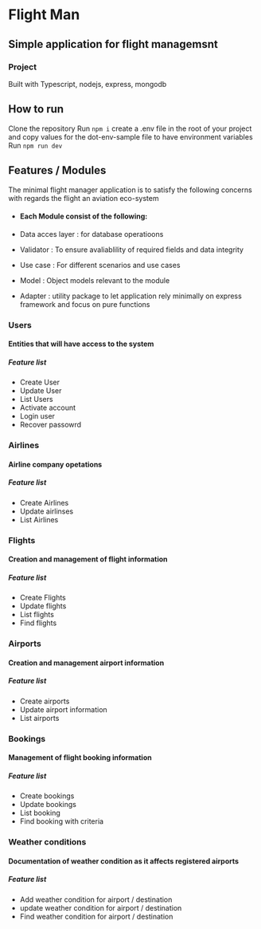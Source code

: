 # Flight Man

## Simple application for flight managemsnt

### Project

Built with Typescript, nodejs, express, mongodb

## How to run

Clone the repository
Run `npm i`
create a .env file in the root of your project and copy values for the dot-env-sample file to have environment variables
Run `npm run dev`

## Features / Modules

The minimal flight manager application is to satisfy the following concerns with regards the flight an aviation eco-system

- #### Each Module consist of the following:

- Data acces layer : for database operatioons
- Validator : To ensure avaliablility of required fields and data integrity
- Use case : For different scenarios and use cases
- Model : Object models relevant to the module
- Adapter : utility package to let application rely minimally on express framework and focus on pure functions

### Users

#### Entities that will have access to the system

##### Feature list

- Create User
- Update User
- List Users
- Activate account
- Login user
- Recover passowrd

### Airlines

#### Airline company opetations

##### Feature list

- Create Airlines
- Update airlinses
- List Airlines

### Flights

#### Creation and management of flight information

##### Feature list

- Create Flights
- Update flights
- List flights
- Find flights

### Airports

#### Creation and management airport information

##### Feature list

- Create airports
- Update airport information
- List airports

### Bookings

#### Management of flight booking information

##### Feature list

- Create bookings
- Update bookings
- List booking
- Find booking with criteria

### Weather conditions

#### Documentation of weather condition as it affects registered airports

##### Feature list

- Add weather condition for airport / destination
- update weather condition for airport / destination
- Find weather condition for airport / destination
